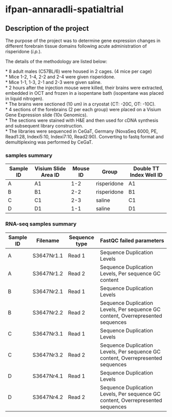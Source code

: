 # ifpan-annaradli-spatialtrial

<h2>Description of the project</h2>
<p>The purpose of the project was to determine gene expression changes in different forebrain tissue domains following acute administration of risperidone (<em>i.p.</em>). </p> <p>The details of the methodology are listed below:</p> * 8 adult males (C57BL/6) were housed in 2 cages. (4 mice per cage) <br /> 
* Mice 1-2, 1-4, 2-2 and 2-4 were given risperidone. <br />* Mice 1-1, 1-3, 2-1 and 2-3 were given saline. <br /> * 2 hours after the injection mouse were killed, their brains were extracted, embedded in OCT and frozen in a isopentane bath (isopentane was placed in liquid nitrogen). <br /> * The brains were sectioned (10 um) in a cryostat (CT: -20C, OT: -10C).<br /> * 4 sections of the forebrains (2 per each group) were placed on a Visium Gene Expression slide (10x Genomics). <br /> * The sections were stained with H&E and then used for cDNA synthesis and subsequent library construction. <br /> * The libraries were sequenced in CeGaT, Germany (NovaSeq 6000, PE, Read1:28, Indexi5:10, Indexi7:10, Read2:90). Converting to fastq format and demultiplexing was performed by CeGaT.<br /> 

### samples summary

|Sample ID| Visium Slide Area ID | Mouse ID | Group | Double TT Index Well ID|
|---------| -------------------- | -------- | ------| -----------------------|
|A| A1                   | 1-2      | risperidone | A1 |
|B|B1| 2-2 | risperidone | B1|
|C|C1| 2-3 | saline | C1|
|D|D1| 1-1 | saline | D1 |

### RNA-seq samples summary
|Sample ID|Filename|Sequence type|FastQC failed parameters|
|---|---|---|---|
|A|S3647Nr1.1|Read 1|Sequence Duplication Levels|
|A|S3647Nr1.2|Read 2|Sequence Duplication Levels, Per sequence GC content|
|B|S3647Nr2.1|Read 1|Sequence Duplication Levels|
|B|S3647Nr2.2|Read 2|Sequence Duplication Levels, Per sequence GC content, Overrepresented sequences|
|C|S3647Nr3.1|Read 1|Sequence Duplication Levels|
|C|S3647Nr3.2|Read 2|Sequence Duplication Levels, Per sequence GC content, Overrepresented sequences|
|D|S3647Nr4.1|Read 1|Sequence Duplication Levels|
|D|S3647Nr4.2|Read 2|Sequence Duplication Levels, Per sequence GC content, Overrepresented sequences|
